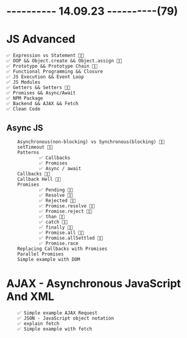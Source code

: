 # ---------- 14.09.23 ----------(79)

# JS Advanced

    ✅ Expression vs Statement 👍🏻
    ✅ OOP && Object.create && Object.assign 👍🏻
    ✅ Prototype && Prototype Chain 👍🏻
    ✅ Functional Programming && Closure
    ✅ JS Execution && Event Loop
    ✅ JS Modules
    ✅ Getters && Setters 👍🏻
    ✅ Promises && Async/Await
    ✅ NPM Package
    ✅ Backend && AJAX && Fetch
    ✅ Clean Code

## Async JS

        Asynchronous(non-blocking) vs Synchronous(blocking) 👍🏻
        setTimeout 👍🏻
        Patterns
                ✅ Callbacks
                ✅ Promises
                ✅ Async / await
        Callbacks 👍🏻
        Callback Hell 👍🏻
        Promises
                ✅ Pending 👍🏻
                ✅ Resolve 👍🏻
                ✅ Rejected 👍🏻
                ✅ Promise.resolve 👍🏻
                ✅ Promise.reject 👍🏻
                ✅ than 👍🏻
                ✅ catch 👍🏻
                ✅ finally 👍🏻
                ✅ Promise.all 👍🏻
                ✅ Promise.allSettled 👍🏻
                ✅ Promise.race
        Replacing Callbacks with Promises
        Parallel Promises
        Simple example with DOM

# AJAX - Asynchronous JavaScript And XML

        ✅ Simple example AJAX Request
        ✅ JSON - JavaScript object notation
        ✅ explain fetch
        ✅ Simple example with fetch
